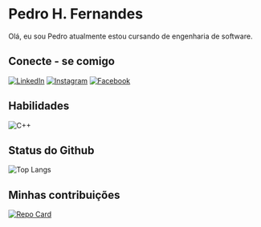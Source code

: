 # Pedro H. Fernandes
Olá, eu sou Pedro atualmente estou cursando de engenharia de software.
## Conecte - se comigo
[![LinkedIn](https://img.shields.io/badge/LinkedIn-000?style=for-the-badge&logo=linkedin&logoColor=0E76A8)](https://www.linkedin.com/in/pedro-henrique-1b821b228/)
[![Instagram](https://img.shields.io/badge/Instagram-000?style=for-the-badge&logo=instagram)](https://www.instagram.com/pedrofernandes4764/)
[![Facebook](https://img.shields.io/badge/Facebook-000?style=for-the-badge&logo=facebook)](https://www.facebook.com/pferhenrique/)


## Habilidades 
![C++](https://img.shields.io/badge/C%2B%2B-000?style=for-the-badge&logo=c%2B%2B&logoColor=00599C)

## Status do Github

![Top Langs](https://github-readme-stats-git-masterrstaa-rickstaa.vercel.app/api/top-langs/?username=Pedrogpva&bg_color=000&border_color=30A3DC&title_color=E94D5F&text_color=FFF)

## Minhas contribuições

[![Repo Card](https://github-readme-stats.vercel.app/api/pin/?username=Pedrogpva&repo=dio-lab-open-source&bg_color=000&border_color=30A3DC&show_icons=true&icon_color=30A3DC&title_color=E94D5F&text_color=FFF)](https://github.com/Pedrogpva/dio-lab-open-source)